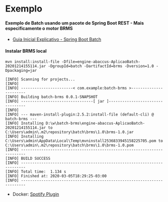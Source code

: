 # Exemplo

#### Exemplo de Batch usando um pacote de Spring Boot REST - Mais especificamente o motor BRMS
- [Guia Inicial Explicativo - Spring Boot Batch](https://spring.io/guides/gs/batch-processing/)

#### Instalar BRMS local

```shell
mvn install:install-file -Dfile=engine-abaccus-AplicaoBatch-20201214155114.jar -DgroupId=batch -DartifactId=brms -Dversion=1.0 -Dpackaging=jar
```
```text
[INFO] Scanning for projects...
[INFO] 
[INFO] -----------------------< com.example:batch-brms >-----------------------
[INFO] Building batch-brms 0.0.1-SNAPSHOT
[INFO] --------------------------------[ jar ]---------------------------------
[INFO] 
[INFO] --- maven-install-plugin:2.5.2:install-file (default-cli) @ batch-brms ---
[INFO] Installing D:\w\batch-brms\engine-abaccus-AplicaoBatch-20201214155114.jar to C:\Users\admin\.m2\repository\batch\brms\1.0\brms-1.0.jar
[INFO] Installing C:\Users\admin\AppData\Local\Temp\mvninstall2536833945158225705.pom to C:\Users\admin\.m2\repository\batch\brms\1.0\brms-1.0.pom
[INFO] ------------------------------------------------------------------------
[INFO] BUILD SUCCESS
[INFO] ------------------------------------------------------------------------
[INFO] Total time:  1.134 s
[INFO] Finished at: 2020-03-05T18:29:25-03:00
[INFO] ------------------------------------------------------------------------
```

- Docker: [Spotify Plugin](https://github.com/spotify/docker-maven-plugin)

